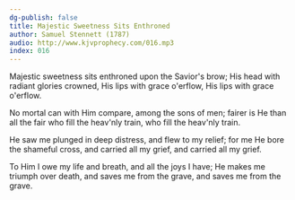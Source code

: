 ```yaml
---
dg-publish: false
title: Majestic Sweetness Sits Enthroned
author: Samuel Stennett (1787)
audio: http://www.kjvprophecy.com/016.mp3
index: 016
---
```


Majestic sweetness sits enthroned
upon the Savior's brow;
His head with radiant glories crowned,
His lips with grace o'erflow,
His lips with grace o'erflow.

No mortal can with Him compare,
among the sons of men;
fairer is He than all the fair
who fill the heav'nly train,
who fill the heav'nly train.

He saw me plunged in deep distress,
and flew to my relief;
for me He bore the shameful cross,
and carried all my grief,
and carried all my grief.

To Him I owe my life and breath,
and all the joys I have;
He makes me triumph over death,
and saves me from the grave,
and saves me from the grave.